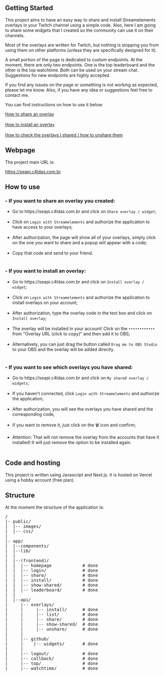 <h2>Getting Started</h2>

<p>This project aims to have an easy way to share and install Streamelements overlays in your Twitch channel using a simple code. Also, here I am going to share some widgets that I created so the community can use it on their channels.</p>

<p>Most of the overlays are written for Twitch, but nothing is stopping you from using them on other platforms (unless they are specifically designed for it).</p>

<p>A small portion of the page is dedicated to custom endpoints. At the moment, there are only two endpoints. One is the top leaderboard and the other is the top watchtime. Both can be used on your stream chat. Suggestions for new endpoints are highly accepted.</p>

<p>If you find any issues on the page or something is not working as expected, please let me know. Also, if you have any idea or suggestions feel free to contact me.</p>

<p>You can find instructions on how to use it below:</p>
<a href="#--if-you-want-to-share-an-overlay-you-created">How to share an overlay</a>
<br /><br />
<a href="#--if-you-want-to-install-an-overlay">How to install an overlay</a>
<br /><br />
<a href="#--if-you-want-to-see-which-overlays-you-have-shared">How to check the overlays I shared / how to unshare them</a>

<h2>Webpage</h2>

<p>The project main URL is: </p>
<p><a href="https://seapi.c4ldas.com.br" target="_blank">https://seapi.c4ldas.com.br</a></p>

<h2>How to use</h2>

<h3>- If you want to share an overlay you created:</h3>
<ul>
<li>Go to https://seapi.c4ldas.com.br and click on <code>Share overlay / widget</code>;</li> <br />
<li>Click on <code>Login with Streamelements</code> and authorize the application to have access to your overlays;</li><br />
<li>After authorization, the page will show all of your overlays, simply click on the one you want to share and a popup will appear with a code;</li><br />
<li>Copy that code and send to your friend.</li><br />
</ul>

<h3>- If you want to install an overlay:</h3>
<ul>
  <li>Go to https://seapi.c4ldas.com.br and click on <code>Install overlay / widget</code>;</li><br />
  <li>Click on <code>Login with Streamelements</code> and authorize the application to install overlays on your account;</li><br />
  <li>After authorization, type the overlay code in the text box and click on <code>Install overlay</code>;</li><br />
  <li>The overlay will be installed in your account! Click on the <code>••••••••••••</code> from "Overlay URL (click to copy)" and then add it to OBS;</li> <br />
  <li>Alternatively, you can just drag the button called <code>Drag me to OBS Studio</code> to your OBS and the overlay will be added directly.</li><br />
</ul>

<h3>- If you want to see which overlays you have shared:</h3>
<ul>
  <li>Go to https://seapi.c4ldas.com.br and click on <code>My shared overlay / widgets</code>;</li><br />
  <li>If you haven't connected, click <code>Login with Streamelements</code> and authorize the application;</li><br />
  <li>After authorization, you will see the overlays you have shared and the corresponding code;</li><br />
  <li>If you want to remove it, just click on the 🗑️ icon and confirm;</li><br />
  <li>Attention: That will not remove the overlay from the accounts that have it installed! It will just remove the option to be installed again.</li><br />
</ul>
  
<h2>Code and hosting</h2>

<p>This project is written using Javascript and Next.js. It is hosted on Vercel using a hobby account (free plan).</p>

<h2>Structure</h2>

At the moment the structure of the application is:

<pre>
/
|- public/
|  |-- images/
|  |-- css/
|
|- app/
|  |--components/
|  |--lib/                    
|  |
|  |--(frontend)/
|  |  |-- homepage            # done
|  |  |-- login/              # done
|  |  |-- share/              # done
|  |  |-- install/            # done
|  |  |-- show-shared/        # done
|  |  |-- leaderboard/        # done
|  |  
|  |--api/
|     |-- overlays/
|     |     |-- install/      # done
|     |     |-- list/         # done
|     |     |-- share/        # done
|     |     |-- show-shared/  # done
|     |     |-- unshare/      # done
|     |
|     |-- github/
|     |    |-- widgets/       # done
|     | 
|     |-- logout/             # done
|     |-- callback/           # done
|     |-- top/                # done
|     |-- watchtime/          # done
</pre>
